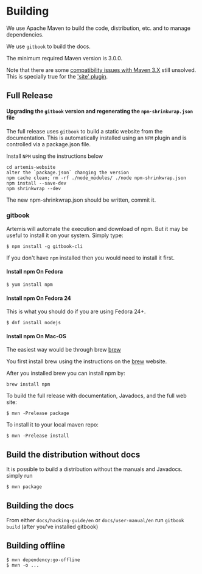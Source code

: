 # Building

We use Apache Maven to build the code, distribution, etc. and to manage dependencies.

We use `gitbook` to build the docs.

The minimum required Maven version is 3.0.0.

Note that there are some [compatibility issues with Maven 3.X](https://cwiki.apache.org/confluence/display/MAVEN/Maven+3.x+Compatibility+Notes)
still unsolved. This is specially true for the ['site' plugin](https://maven.apache.org/plugins-archives/maven-site-plugin-3.3/maven-3.html).

## Full Release

#### Upgrading the `gitbook` version and regenerating the `npm-shrinkwrap.json` file
The full release uses `gitbook` to build a static website from the documentation. This is automatically installed using
an `NPM` plugin and is controlled via a package.json file.

Install `NPM` using the instructions below

    cd artemis-website
    alter the `package.json` changing the version
    npm cache clean; rm -rf ./node_modules/ ./node npm-shrinkwrap.json
    npm install --save-dev
    npm shrinkwrap --dev

The new npm-shrinkwrap.json should be written, commit it.

### gitbook

Artemis will automate the execution and download of npm. But it may be useful to install it on your system. Simply type:

    $ npm install -g gitbook-cli

If you don't have `npm` installed then you would need to install it first.

#### Install npm On Fedora

    $ yum install npm

#### Install npm On Fedora 24

This is what you should do if you are using Fedora 24+.

    $ dnf install nodejs

#### Install npm On Mac-OS

The easiest way would be through brew [brew]

You first install brew using the instructions on the [brew] website.

After you installed brew you can install npm by:

    brew install npm

[brew]: <https://brew.sh>

To build the full release with documentation, Javadocs, and the full web site:

    $ mvn -Prelease package

To install it to your local maven repo:

    $ mvn -Prelease install

## Build the distribution without docs

It is possible to build a distribution without the manuals and Javadocs.
simply run

    $ mvn package

## Building the docs

From either `docs/hacking-guide/en` or `docs/user-manual/en` run `gitbook build` (after you've installed gitbook)

## Building offline

    $ mvn dependency:go-offline
    $ mvn -o ...
